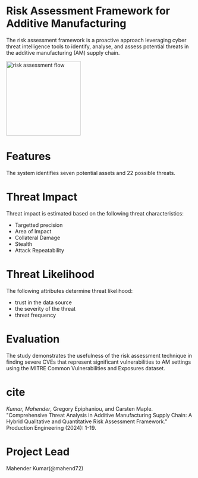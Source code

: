 # **Risk Assessment Framework for Additive Manufacturing**
The risk assessment framework is a proactive approach leveraging cyber threat intelligence tools to identify, analyse, and assess potential threats in the additive manufacturing (AM) supply chain.

<img src="https://user-images.githubusercontent.com/47213565/227068264-6da3ba1f-2914-4395-99af-c37a5f900fb4.jpeg" alt="risk assessment flow" width="200">

# Features
The system identifies seven potential assets and 22 possible threats.




# Threat Impact
Threat impact is estimated based on the following threat characteristics:
* Targetted precision
* Area of Impact
* Collateral Damage
* Stealth
* Attack Repeatability


# Threat Likelihood
The following attributes determine threat likelihood:
* trust in the data source 
* the severity of the threat
* threat frequency



# Evaluation
The study demonstrates the usefulness of the risk assessment technique in finding severe CVEs that represent significant vulnerabilities to AM settings using the MITRE Common Vulnerabilities and Exposures dataset.


# cite
_Kumar, Mahender_, Gregory Epiphaniou, and Carsten Maple. "Comprehensive Threat Analysis in Additive Manufacturing Supply Chain: A Hybrid Qualitative and Quantitative Risk Assessment Framework." Production Engineering (2024): 1-19.

# Project Lead
Mahender Kumar(@mahend72)
